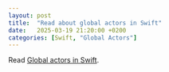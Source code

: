 ```yaml
---
layout: post
title:  "Read about global actors in Swift"
date:   2025-03-19 21:20:00 +0200
categories: [Swift, "Global Actors"]
---
```

Read [Global actors in Swift](https://swiftwithmajid.com/2024/03/12/global-actors-in-swift/).
